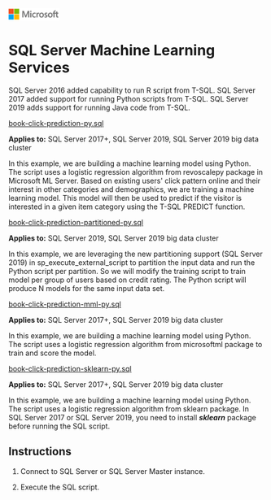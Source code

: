 ![](./media/solutions-microsoft-logo-small.png)
# SQL Server Machine Learning Services

SQL Server 2016 added capability to run R script from T-SQL. SQL Server 2017 added support for running Python scripts from T-SQL. SQL Server 2019 adds support for running Java code from T-SQL.

[book-click-prediction-py.sql](book-click-prediction-py.sql/)

**Applies to:** SQL Server 2017+, SQL Server 2019, SQL Server 2019 big data cluster

In this example, we are building a machine learning model using Python. The script uses a logistic regression algorithm from revoscalepy package in Microsoft ML Server. Based on existing users' click pattern online and their interest in other categories and demographics, we are training a machine learning model. This model will then be used to predict if the visitor is interested in a given item category using the T-SQL PREDICT function.

[book-click-prediction-partitioned-py.sql](book-click-prediction-partitioned-py.sql/)

**Applies to:** SQL Server 2019, SQL Server 2019 big data cluster

In this example, we are leveraging the new partitioning support (SQL Server 2019) in sp_execute_external_script to partition the input data and run the Python script per partition. So we will modify the training script to train model per group of users based on credit rating. The Python script will produce N models for the same input data set.

[book-click-prediction-mml-py.sql](book-click-prediction-mml-py.sql/)

**Applies to:** SQL Server 2017+, SQL Server 2019 big data cluster

In this example, we are building a machine learning model using Python. The script uses a logistic regression algorithm from microsoftml package to train and score the model.

[book-click-prediction-sklearn-py.sql](book-click-prediction-sklearn-py.sql/)

**Applies to:** SQL Server 2017+, SQL Server 2019 big data cluster

In this example, we are building a machine learning model using Python. The script uses a logistic regression algorithm from sklearn package. In SQL Server 2017 or SQL Server 2019, you need to install ***sklearn*** package before running the SQL script.

## Instructions

1. Connect to SQL Server or SQL Server Master instance.

1. Execute the SQL script.
